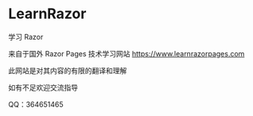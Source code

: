 # LearnRazor
学习 Razor

来自于国外 Razor Pages 技术学习网站 
https://www.learnrazorpages.com

此网站是对其内容的有限的翻译和理解

如有不足欢迎交流指导 

QQ：364651465
